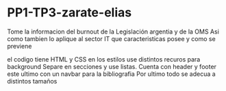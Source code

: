 # PP1-TP3-zarate-elias

Tome la informacion del burnout de la Legislación argentia y de la OMS
Asi como tambien lo aplique al sector IT que caracteristicas posee y como se previene

el codigo tiene HTML y CSS 
en los estilos use distintos recuros para background 
Separe en secciones y use listas. 
Cuenta con header y footer este ultimo con un navbar para la bibliografia
Por ultimo todo se adecua a distintos tamaños